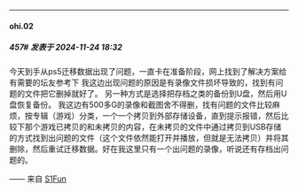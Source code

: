 ﻿
*****

####  ohi.02  
##### 457#       发表于 2024-11-24 18:32

今天到手从ps5迁移数据出现了问题，一直卡在准备阶段，网上找到了解决方案给有需要的坛友参考下
我这边出现问题的原因是有录像文件损坏导致的，找到有问题的文件把它删掉就好了。
另一种方式是选择把存档之类的备份到U盘，然后用U盘恢复备份。
我这边有500多G的录像和截图舍不得删，找有问题的文件比较麻烦，按专辑（游戏）分类，一个一个拷贝到外部存储设备，直到提示报错，然后比较下那个游戏已拷贝的和未拷贝的内容，在未拷贝的文件中通过拷贝到USB存储的方式找到出问题的文件（这个文件依然能打开并播放，但就是无法拷贝）并将其删除，然后重试迁移数据。好在我这里只有一个出问题的录像，听说还有存档出问题的。

—— 来自 [S1Fun](https://s1fun.koalcat.com)

